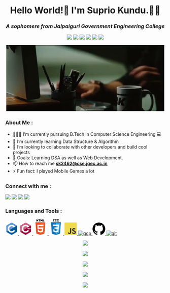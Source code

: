 <h1 align="center">Hello World!👋 I'm Suprio Kundu.👨‍💻</h1>
<h3 align="center"><i>A sophomere from Jalpaiguri Government Engineering College</i></h3>


<p align="center">
  <img src="https://badges.pufler.dev/visits/SUPRIO24/SUPRIO24">
  <img src="https://badges.pufler.dev/years/SUPRIO24">
  <img src="https://badges.pufler.dev/updated/SUPRIO24/SUPRIO24">
  <img src="https://badges.pufler.dev/created/SUPRIO24/SUPRIO24">
  <img src="https://badges.pufler.dev/repos/SUPRIO24">
  <!-- <img src="https://badges.pufler.dev/commits/monthly/SUPRIO24"> -->
  <img src="https://komarev.com/ghpvc/?username=SUPRIO24&label=Profile%20views&color=red&style=flat"/>
</p>


<p align="center">
  <img src="./images/codder.gif">
</p>


### About Me :
- 👨🏻‍🎓 I’m currently pursuing B.Tech in Computer Science Engineering 💻
- 🌱 I’m currently learning Data Structure & Algorithm
- 🤝 I’m looking to collaborate with other developers and build cool projects
- 🎯 Goals: Learning DSA as well as Web Development.
- 📫 How to reach me **sk2462@cse.jgec.ac.in**
- ⚡ Fun fact: I played Mobile Games a lot


### Connect with me :

[![](https://img.shields.io/badge/Facebook-1877F2?style=for-the-badge&logo=facebook&logoColor=white)](https://www.facebook.com/supriokundu4062)
[![](https://img.shields.io/badge/Instagram-E4405F?style=for-the-badge&logo=instagram&logoColor=white)](https://www.instagram.com/suprio_kundu_004)
[![](https://img.shields.io/badge/LinkedIn-0077B5?style=for-the-badge&logo=linkedin&logoColor=white)](https://www.linkedin.com/in/suprio-kundu)
[![](https://img.shields.io/badge/Discord-5865F2?style=for-the-badge&logo=discord&logoColor=white)](https://discord.com/users/678652838317916160)
<!-- [![](https://img.shields.io/badge/Twitter-1DA1F2?style=for-the-badge&logo=twitter&logoColor=white)](https://twitter.com/) -->

### Languages and Tools :
<p align="left">
  <a href="https://www.cprogramming.com/" target="_blank" rel="noreferrer"> <img src="https://raw.githubusercontent.com/devicons/devicon/master/icons/c/c-original.svg" alt="c" width="40" height="40"/> </a>
  <a href="https://www.w3schools.com/cpp/" target="_blank" rel="noreferrer"> <img src="https://raw.githubusercontent.com/devicons/devicon/master/icons/cplusplus/cplusplus-original.svg" alt="cplusplus" width="40" height="40"/> </a>
  <a href="https://www.w3.org/html/" target="_blank" rel="noreferrer"> <img src="https://raw.githubusercontent.com/devicons/devicon/master/icons/html5/html5-original-wordmark.svg" alt="html5" width="45" height="50"/> </a>
  <a href="https://www.w3schools.com/css/" target="_blank" rel="noreferrer"> <img src="https://raw.githubusercontent.com/devicons/devicon/master/icons/css3/css3-original-wordmark.svg" alt="css3" width="45" height="50"/> </a>
  <a href="https://developer.mozilla.org/en-US/docs/Web/JavaScript" target="_blank" rel="noreferrer"> <img src="https://raw.githubusercontent.com/devicons/devicon/master/icons/javascript/javascript-original.svg" alt="javascript" width="40" height="40"/> </a>
  <a href="https://cloud.google.com" target="_blank" rel="noreferrer"> <img src="https://www.vectorlogo.zone/logos/google_cloud/google_cloud-icon.svg" alt="gcp" width="40" height="40"/> </a>
  <a href=" https://github.com/" target="_blank" rel="noreferrer"> <img src="./images/github.svg" alt="github" width="40" height="40"/> </a>
  <a href="https://git-scm.com/" target="_blank" rel="noreferrer"> <img src="https://www.vectorlogo.zone/logos/git-scm/git-scm-icon.svg" alt="git" width="40" height="40"/> </a>
</p>

<p align="center">
    <img src="https://github-readme-stats.vercel.app/api?username=SUPRIO24&count_private=true&show_icons=true&theme=radical" />
</p>

<p align="center">
    <img src="https://github-readme-stats.vercel.app/api/top-langs/?username=SUPRIO24&layout=compact&theme=react&count_private=false" />
</p>

<p align="center">
    <img src="https://github-readme-streak-stats.herokuapp.com?user=SUPRIO24&theme=vision-friendly-dark" />
</p>

<p align="center">
  <img src="./images/iron-man-snap.gif" />
</p>

<p align="center">
  <img src="https://spotify-recently-played-readme.vercel.app/api?user=31udlfy3xd6gl4juqjvvnytt22ua&count=5" />
</p>

